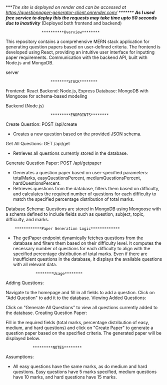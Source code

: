 ****The site is deployed on render and can be accessed at https://questionpaper-generator-client.onrender.com/ *******
*****As I used free service to deploy this the requests may take time upto 50 seconds due to inaxtivity******
   (Deployed both frontend and backend)                 
                    
                    **********Overview********

This repository contains a comprehensive MERN stack application for generating question papers based on user-defined criteria. The frontend is developed using React, providing an intuitive user interface for inputting paper requirements. Communication with the backend API, built with Node.js and MongoDB.


<!-- https://questionpaper-generator-server.onrender.com --> server

                        ********STACK********

Frontend: React
Backend: Node.js, Express
Database: MongoDB with Mongoose for schema-based modeling

Backend (Node.js)

                        *********ENDPOINTS********

Create Question: POST /api/create

- Creates a new question based on the provided JSON schema.

Get All Questions: GET /api/get

- Retrieves all questions currently stored in the database.

Generate Question Paper: POST /api/getpaper

- Generates a question paper based on user-specified parameters: totalMarks, easyQuestionsPercent, mediumQuestionsPercent, hardQuestionsPercent.
- Retrieves questions from the database, filters them based on difficulty, and calculates the required number of questions for each difficulty to match the specified percentage distribution of total marks.

Database Schema: Questions are stored in MongoDB using Mongoose with a schema defined to include fields such as question, subject, topic, difficulty, and marks.

        ************Paper Generation Logic*************

- The getPaper endpoint dynamically fetches questions from the database and filters them based on their difficulty level. It computes the necessary number of questions for each difficulty to align with the specified percentage distribution of total marks. Even if there are insufficient questions in the database, it displays the available questions with all relevant data.

                ********Usage********

Adding Questions:

Navigate to the homepage and fill in all fields to add a question. Click on "Add Question" to add it to the database.
Viewing Added Questions:

Click on "Generate All Questions" to view all questions currently added to the database.
Creating Question Paper:

Fill in the required fields (total marks, percentage distribution of easy, medium, and hard questions) and click on "Create Paper" to generate a question paper based on the specified criteria. The generated paper will be displayed below.

                *********NOTES********

Assumptions:

- All easy questions have the same marks, as do medium and hard questions. Easy questions have 5 marks specified, medium questions have 10 marks, and hard questions have 15 marks.
